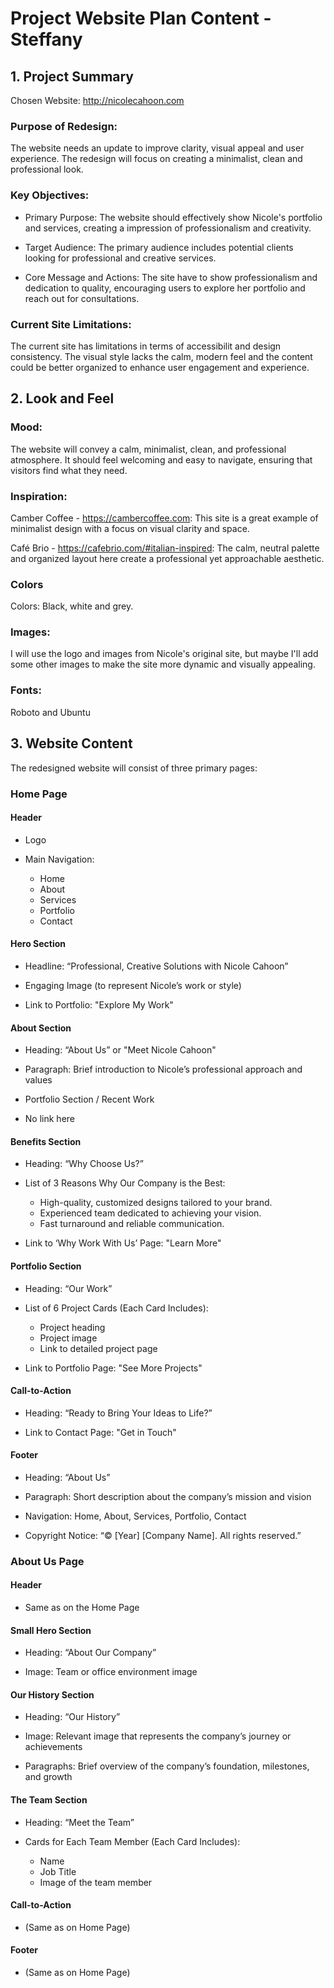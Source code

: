 # Project Website Plan Content - Steffany

## 1. Project Summary

Chosen Website: http://nicolecahoon.com


### Purpose of Redesign:

The website needs an update to improve clarity, visual appeal and user experience. The redesign will focus on creating a minimalist, clean and professional look.


### Key Objectives:

 - Primary Purpose: The website should effectively show Nicole's portfolio and services, creating a impression of professionalism and creativity.

 - Target Audience: The primary audience includes potential clients looking for professional and creative services.

 - Core Message and Actions: The site have to show professionalism and dedication to quality, encouraging users to explore her portfolio and reach out for consultations.

### Current Site Limitations:

The current site has limitations in terms of accessibilit and design consistency. The visual style lacks the calm, modern feel and the content could be better organized to enhance user engagement and experience.


## 2. Look and Feel

### Mood:

The website will convey a calm, minimalist, clean, and professional atmosphere. It should feel welcoming and easy to navigate, ensuring that visitors find what they need.


### Inspiration:

Camber Coffee - https://cambercoffee.com: This site is a great example of minimalist design with a focus on visual clarity and space.

Café Brio - https://cafebrio.com/#italian-inspired: The calm, neutral palette and organized layout here create a professional yet approachable aesthetic.


### Colors 

Colors: Black, white and grey.


### Images:

I will use the logo and images from Nicole's original site, but maybe I'll add some other images to make the site more dynamic and visually appealing.


### Fonts:

Roboto and Ubuntu 


## 3. Website Content

The redesigned website will consist of three primary pages:

### Home Page

#### Header

 - Logo

 - Main Navigation: 
     - Home
     - About
     - Services 
     - Portfolio 
     - Contact


#### Hero Section

 - Headline: “Professional, Creative Solutions with Nicole Cahoon”

 - Engaging Image (to represent Nicole’s work or style)

 - Link to Portfolio: "Explore My Work"


#### About Section

 - Heading: “About Us” or "Meet Nicole Cahoon"

 - Paragraph: Brief introduction to Nicole’s professional approach and values

 - Portfolio Section / Recent Work

 - No link here


#### Benefits Section

 - Heading: “Why Choose Us?”

 - List of 3 Reasons Why Our Company is the Best:
     - High-quality, customized designs tailored to your brand.
     - Experienced team dedicated to achieving your vision.
     - Fast turnaround and reliable communication.

 - Link to ‘Why Work With Us’ Page: "Learn More"


#### Portfolio Section

 - Heading: “Our Work”

 - List of 6 Project Cards (Each Card Includes):
     - Project heading
     - Project image
     - Link to detailed project page

 - Link to Portfolio Page: "See More Projects"


#### Call-to-Action

 - Heading: “Ready to Bring Your Ideas to Life?”

 - Link to Contact Page: "Get in Touch"


#### Footer

 - Heading: “About Us”

 - Paragraph: Short description about the company’s mission and vision

 - Navigation: Home, About, Services, Portfolio, Contact

 - Copyright Notice: “© [Year] [Company Name]. All rights reserved.”


### About Us Page


#### Header

 - Same as on the Home Page


#### Small Hero Section

 - Heading: “About Our Company”

 - Image: Team or office environment image


#### Our History Section

 - Heading: “Our History”

 - Image: Relevant image that represents the company’s journey or achievements

 - Paragraphs: Brief overview of the company’s foundation, milestones, and growth

#### The Team Section

 - Heading: “Meet the Team”

 - Cards for Each Team Member (Each Card Includes):
     - Name
     - Job Title
     - Image of the team member

#### Call-to-Action

 - (Same as on Home Page)

#### Footer

 - (Same as on Home Page)